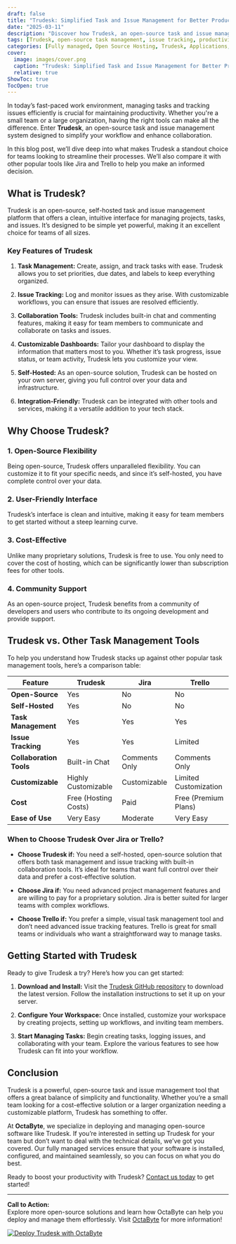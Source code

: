 ```yaml
---
draft: false
title: "Trudesk: Simplified Task and Issue Management for Better Productivity"
date: "2025-03-11"
description: "Discover how Trudesk, an open-source task and issue management tool, can streamline your workflow and boost productivity. Learn about its features, benefits, and how it compares to other popular tools in the market."
tags: [Trudesk, open-source task management, issue tracking, productivity tools, Trudesk vs Jira, Trudesk vs Trello, open-source software, task management software, issue management system]
categories: [Fully managed, Open Source Hosting, Trudesk, Applications, Customer Support]
cover:
  image: images/cover.png
  caption: "Trudesk: Simplified Task and Issue Management for Better Productivity"
  relative: true
ShowToc: true
TocOpen: true
---
```



In today’s fast-paced work environment, managing tasks and tracking issues efficiently is crucial for maintaining productivity. Whether you're a small team or a large organization, having the right tools can make all the difference. Enter **Trudesk**, an open-source task and issue management system designed to simplify your workflow and enhance collaboration.

In this blog post, we’ll dive deep into what makes Trudesk a standout choice for teams looking to streamline their processes. We’ll also compare it with other popular tools like Jira and Trello to help you make an informed decision.

## What is Trudesk?

Trudesk is an open-source, self-hosted task and issue management platform that offers a clean, intuitive interface for managing projects, tasks, and issues. It’s designed to be simple yet powerful, making it an excellent choice for teams of all sizes.

### Key Features of Trudesk

1. **Task Management:** Create, assign, and track tasks with ease. Trudesk allows you to set priorities, due dates, and labels to keep everything organized.
   
2. **Issue Tracking:** Log and monitor issues as they arise. With customizable workflows, you can ensure that issues are resolved efficiently.

3. **Collaboration Tools:** Trudesk includes built-in chat and commenting features, making it easy for team members to communicate and collaborate on tasks and issues.

4. **Customizable Dashboards:** Tailor your dashboard to display the information that matters most to you. Whether it’s task progress, issue status, or team activity, Trudesk lets you customize your view.

5. **Self-Hosted:** As an open-source solution, Trudesk can be hosted on your own server, giving you full control over your data and infrastructure.

6. **Integration-Friendly:** Trudesk can be integrated with other tools and services, making it a versatile addition to your tech stack.

## Why Choose Trudesk?

### 1. **Open-Source Flexibility**
Being open-source, Trudesk offers unparalleled flexibility. You can customize it to fit your specific needs, and since it’s self-hosted, you have complete control over your data.

### 2. **User-Friendly Interface**
Trudesk’s interface is clean and intuitive, making it easy for team members to get started without a steep learning curve.

### 3. **Cost-Effective**
Unlike many proprietary solutions, Trudesk is free to use. You only need to cover the cost of hosting, which can be significantly lower than subscription fees for other tools.

### 4. **Community Support**
As an open-source project, Trudesk benefits from a community of developers and users who contribute to its ongoing development and provide support.

## Trudesk vs. Other Task Management Tools

To help you understand how Trudesk stacks up against other popular task management tools, here’s a comparison table:

| Feature                | Trudesk               | Jira                  | Trello                |
|------------------------|-----------------------|-----------------------|-----------------------|
| **Open-Source**        | Yes                   | No                    | No                    |
| **Self-Hosted**        | Yes                   | No                    | No                    |
| **Task Management**    | Yes                   | Yes                   | Yes                   |
| **Issue Tracking**     | Yes                   | Yes                   | Limited               |
| **Collaboration Tools**| Built-in Chat         | Comments Only         | Comments Only         |
| **Customizable**       | Highly Customizable   | Customizable          | Limited Customization |
| **Cost**               | Free (Hosting Costs)  | Paid                  | Free (Premium Plans)  |
| **Ease of Use**        | Very Easy             | Moderate              | Very Easy             |

### When to Choose Trudesk Over Jira or Trello?

- **Choose Trudesk if:** You need a self-hosted, open-source solution that offers both task management and issue tracking with built-in collaboration tools. It’s ideal for teams that want full control over their data and prefer a cost-effective solution.

- **Choose Jira if:** You need advanced project management features and are willing to pay for a proprietary solution. Jira is better suited for larger teams with complex workflows.

- **Choose Trello if:** You prefer a simple, visual task management tool and don’t need advanced issue tracking features. Trello is great for small teams or individuals who want a straightforward way to manage tasks.

## Getting Started with Trudesk

Ready to give Trudesk a try? Here’s how you can get started:

1. **Download and Install:** Visit the [Trudesk GitHub repository](https://github.com/polonel/trudesk) to download the latest version. Follow the installation instructions to set it up on your server.

2. **Configure Your Workspace:** Once installed, customize your workspace by creating projects, setting up workflows, and inviting team members.

3. **Start Managing Tasks:** Begin creating tasks, logging issues, and collaborating with your team. Explore the various features to see how Trudesk can fit into your workflow.

## Conclusion

Trudesk is a powerful, open-source task and issue management tool that offers a great balance of simplicity and functionality. Whether you’re a small team looking for a cost-effective solution or a larger organization needing a customizable platform, Trudesk has something to offer.

At **OctaByte**, we specialize in deploying and managing open-source software like Trudesk. If you’re interested in setting up Trudesk for your team but don’t want to deal with the technical details, we’ve got you covered. Our fully managed services ensure that your software is installed, configured, and maintained seamlessly, so you can focus on what you do best.

Ready to boost your productivity with Trudesk? [Contact us today](https://octabyte.io) to get started!

---

**Call to Action:**  
Explore more open-source solutions and learn how OctaByte can help you deploy and manage them effortlessly. Visit [OctaByte](https://octabyte.io) for more information!

[![Deploy Trudesk with OctaByte](/images/deploy-on-octabyte.png)](https://octabyte.io/fully-managed-open-source-services/applications/customer-support/trudesk)